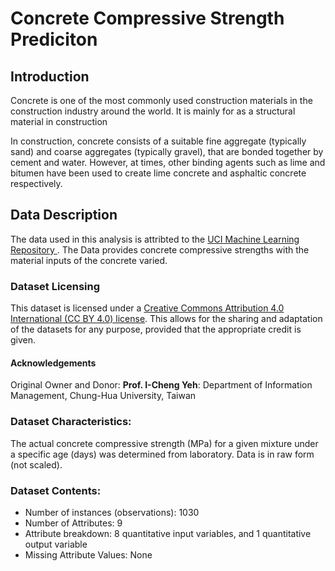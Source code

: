 # Concrete Compressive Strength Prediciton

## Introduction

Concrete is one of the most commonly used construction materials in the construction industry around the world. It is mainly for as a structural material in construction

In construction, concrete consists of a suitable fine aggregate (typically sand) and coarse aggregates (typically gravel), that are bonded together by cement and water. However, at times, other binding agents such as lime and bitumen have been used to create lime concrete and asphaltic concrete respectively.

## Data Description

The data used in this analysis is attribted to the [UCI Machine Learning Repository ](https://archive.ics.uci.edu/ml/datasets/concrete+compressive+strength). The Data provides concrete compressive strengths with the material inputs of the concrete varied.

### Dataset Licensing

This dataset is licensed under a [Creative Commons Attribution 4.0 International (CC BY 4.0) license](https://creativecommons.org/licenses/by/4.0/legalcode). This allows for the sharing and adaptation of the datasets for any purpose, provided that the appropriate credit is given.

#### Acknowledgements

Original Owner and Donor: **Prof. I-Cheng Yeh**: Department of Information Management, Chung-Hua University, Taiwan

### Dataset Characteristics:

The actual concrete compressive strength (MPa) for a given mixture under a
specific age (days) was determined from laboratory. Data is in raw form (not scaled).

### Dataset Contents:

* Number of instances (observations): 1030
* Number of Attributes: 9
* Attribute breakdown: 8 quantitative input variables, and 1 quantitative output variable
* Missing Attribute Values: None
